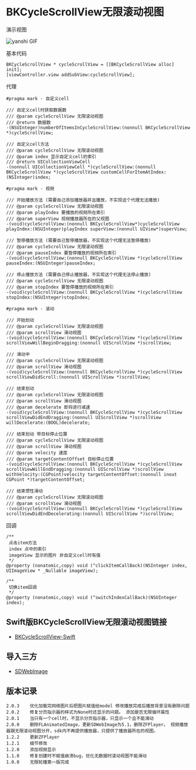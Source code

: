 # BKCycleScrollView无限滚动视图

演示视图

![yanshi GIF](https://github.com/FOREVERIDIOT/BKCycleScrollView/blob/master/Images/yanshi.gif)

基本代码
```objc
BKCycleScrollView * cycleScrollView = [[BKCycleScrollView alloc] init];
[viewController.view addSubView:cycleScrollView];
```

代理
```objc
#pragma mark - 自定义cell

/// 自定义cell时获取数据数
/// @param cycleScrollView 无限滚动视图
/// @return 数据数
-(NSUInteger)numberOfItemsInCycleScrollView:(nonnull BKCycleScrollView *)cycleScrollView;

/// 自定义cell方法
/// @param cycleScrollView 无限滚动视图
/// @param index 显示自定义cell的索引
/// @return UICollectionViewCell
-(nonnull UICollectionViewCell *)cycleScrollView:(nonnull BKCycleScrollView *)cycleScrollView customCellForItemAtIndex:(NSInteger)index;

#pragma mark - 视频

/// 开始播放方法 (需要自己添加播放器并且播放，不实现这个代理无法播放)
/// @param cycleScrollView 无限滚动视图
/// @param playIndex 要播放的视频所在索引
/// @param superView 视频播放器所在的父视图
-(void)cycleScrollView:(nonnull BKCycleScrollView*)cycleScrollView playIndex:(NSUInteger)playIndex superView:(nonnull UIView*)superView;

/// 暂停播放方法 (需要自己暂停播放器，不实现这个代理无法暂停播放)
/// @param cycleScrollView 无限滚动视图
/// @param pauseIndex 要暂停播放的视频所在索引
-(void)cycleScrollView:(nonnull BKCycleScrollView *)cycleScrollView pauseIndex:(NSUInteger)pauseIndex;

/// 停止播放方法 (需要自己停止播放器，不实现这个代理无法停止播放)
/// @param cycleScrollView 无限滚动视图
/// @param stopIndex 要暂停播放的视频所在索引
-(void)cycleScrollView:(nonnull BKCycleScrollView *)cycleScrollView stopIndex:(NSUInteger)stopIndex;

#pragma mark - 滚动

/// 开始划动
/// @param cycleScrollView 无限滚动视图
/// @param scrollView 滑动视图
-(void)cycleScrollView:(nonnull BKCycleScrollView *)cycleScrollView scrollViewWillBeginDragging:(nonnull UIScrollView *)scrollView;

/// 滑动中
/// @param cycleScrollView 无限滚动视图
/// @param scrollView 滑动视图
-(void)cycleScrollView:(nonnull BKCycleScrollView *)cycleScrollView scrollViewDidScroll:(nonnull UIScrollView *)scrollView;

/// 结束划动
/// @param cycleScrollView 无限滚动视图
/// @param scrollView 滑动视图
/// @param decelerate 即将进行减速
-(void)cycleScrollView:(nonnull BKCycleScrollView *)cycleScrollView scrollViewDidEndDragging:(nonnull UIScrollView *)scrollView willDecelerate:(BOOL)decelerate;

/// 结束划动 带目标停止位置
/// @param cycleScrollView 无限滚动视图
/// @param scrollView 滑动视图
/// @param velocity 速度
/// @param targetContentOffset 目标停止位置
-(void)cycleScrollView:(nonnull BKCycleScrollView *)cycleScrollView scrollViewWillEndDragging:(nonnull UIScrollView *)scrollView withVelocity:(CGPoint)velocity targetContentOffset:(nonnull inout CGPoint *)targetContentOffset;

/// 结束惯性滑动
/// @param cycleScrollView 无限滚动视图
/// @param scrollView 滑动视图
-(void)cycleScrollView:(nonnull BKCycleScrollView *)cycleScrollView scrollViewDidEndDecelerating:(nonnull UIScrollView *)scrollView;
```

回调
```objc
/**
 点击item方法
 index 点中的索引
 imageView 显示的图片 非自定义cell时有值
 */
@property (nonatomic,copy) void (^clickItemCallBack)(NSInteger index, UIImageView * _Nullable imageView);

/**
 切换item回调
 */
@property (nonatomic,copy) void (^switchIndexCallBack)(NSUInteger index);
```

## Swift版BKCycleScrollView无限滚动视图链接
- [BKCycleScrollView-Swift](https://github.com/FOREVERIDIOT/BKCycleScrollView-Swift)

## 导入三方
- [SDWebImage](https://github.com/rs/SDWebImage)

## 版本记录
    2.0.3    优化加载完网络图片后把图片赋值给model 修改播放完成后播放背景没有删除问题
    2.0.2    修复分页指示器的样式为None时还显示的问题。 添加是否无限循环属性
    2.0.1    当只有一个cell时，不显示分页指示器，只显示一个且不能滑动
    2.0.0    删除FLAnimatedImage，更新SDWebImage为5.1，删除ZFPlayer。 视频播放器跟无限滚动视图分开，sdk内不再提供播放器，只提供了播放器所在的视图。 
    1.2.2    更新ZFPlayer
    1.2.1    细节修改
    1.2.0    添加视频显示
    1.1.0    修复创建时不赋值崩溃bug，优化无数据时滚动视图不能滑动
    1.0.0    无限轮播第一版完成
    
    
    
    
    
    
    
